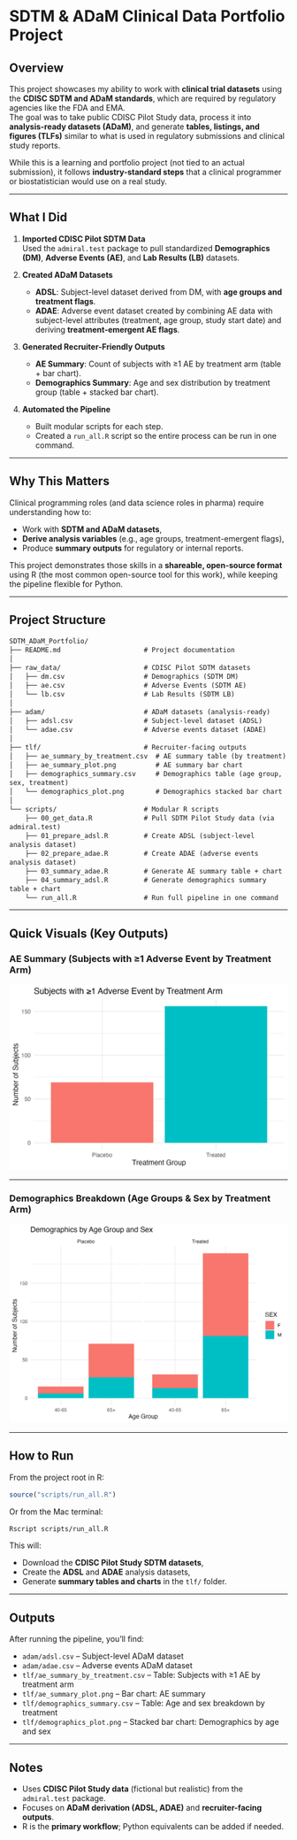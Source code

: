 # SDTM & ADaM Clinical Data Portfolio Project

## Overview
This project showcases my ability to work with **clinical trial datasets** using the **CDISC SDTM and ADaM standards**, which are required by regulatory agencies like the FDA and EMA.  
The goal was to take public CDISC Pilot Study data, process it into **analysis-ready datasets (ADaM)**, and generate **tables, listings, and figures (TLFs)** similar to what is used in regulatory submissions and clinical study reports.

While this is a learning and portfolio project (not tied to an actual submission), it follows **industry-standard steps** that a clinical programmer or biostatistician would use on a real study.

---

## What I Did
1. **Imported CDISC Pilot SDTM Data**  
   Used the `admiral.test` package to pull standardized **Demographics (DM)**, **Adverse Events (AE)**, and **Lab Results (LB)** datasets.

2. **Created ADaM Datasets**
   - **ADSL**: Subject-level dataset derived from DM, with **age groups and treatment flags**.
   - **ADAE**: Adverse event dataset created by combining AE data with subject-level attributes (treatment, age group, study start date) and deriving **treatment-emergent AE flags**.

3. **Generated Recruiter-Friendly Outputs**
   - **AE Summary**: Count of subjects with ≥1 AE by treatment arm (table + bar chart).
   - **Demographics Summary**: Age and sex distribution by treatment group (table + stacked bar chart).

4. **Automated the Pipeline**
   - Built modular scripts for each step.
   - Created a `run_all.R` script so the entire process can be run in one command.

---

## Why This Matters
Clinical programming roles (and data science roles in pharma) require understanding how to:
- Work with **SDTM and ADaM datasets**,
- **Derive analysis variables** (e.g., age groups, treatment-emergent flags),
- Produce **summary outputs** for regulatory or internal reports.

This project demonstrates those skills in a **shareable, open-source format** using R (the most common open-source tool for this work), while keeping the pipeline flexible for Python.

---

## Project Structure
```
SDTM_ADaM_Portfolio/
├── README.md                     # Project documentation
│
├── raw_data/                     # CDISC Pilot SDTM datasets
│   ├── dm.csv                    # Demographics (SDTM DM)
│   ├── ae.csv                    # Adverse Events (SDTM AE)
│   └── lb.csv                    # Lab Results (SDTM LB)
│
├── adam/                         # ADaM datasets (analysis-ready)
│   ├── adsl.csv                  # Subject-level dataset (ADSL)
│   └── adae.csv                  # Adverse events dataset (ADAE)
│
├── tlf/                          # Recruiter-facing outputs
│   ├── ae_summary_by_treatment.csv  # AE summary table (by treatment)
│   ├── ae_summary_plot.png          # AE summary bar chart
│   ├── demographics_summary.csv     # Demographics table (age group, sex, treatment)
│   └── demographics_plot.png        # Demographics stacked bar chart
│
└── scripts/                      # Modular R scripts
    ├── 00_get_data.R             # Pull SDTM Pilot Study data (via admiral.test)
    ├── 01_prepare_adsl.R         # Create ADSL (subject-level analysis dataset)
    ├── 02_prepare_adae.R         # Create ADAE (adverse events analysis dataset)
    ├── 03_summary_adae.R         # Generate AE summary table + chart
    ├── 04_summary_adsl.R         # Generate demographics summary table + chart
    └── run_all.R                 # Run full pipeline in one command
```

---

## Quick Visuals (Key Outputs)

### AE Summary (Subjects with ≥1 Adverse Event by Treatment Arm)
![AE Summary](tlf/ae_summary_plot.png)

---

### Demographics Breakdown (Age Groups & Sex by Treatment Arm)
![Demographics](tlf/demographics_plot.png)


---

## How to Run
From the project root in R:
```r
source("scripts/run_all.R")
```

Or from the Mac terminal:
```bash
Rscript scripts/run_all.R
```

This will:
- Download the **CDISC Pilot Study SDTM datasets**,
- Create the **ADSL** and **ADAE** analysis datasets,
- Generate **summary tables and charts** in the `tlf/` folder.

---

## Outputs
After running the pipeline, you’ll find:
- `adam/adsl.csv` – Subject-level ADaM dataset  
- `adam/adae.csv` – Adverse events ADaM dataset  
- `tlf/ae_summary_by_treatment.csv` – Table: Subjects with ≥1 AE by treatment arm  
- `tlf/ae_summary_plot.png` – Bar chart: AE summary  
- `tlf/demographics_summary.csv` – Table: Age and sex breakdown by treatment  
- `tlf/demographics_plot.png` – Stacked bar chart: Demographics by age and sex  

---

## Notes
- Uses **CDISC Pilot Study data** (fictional but realistic) from the `admiral.test` package.  
- Focuses on **ADaM derivation (ADSL, ADAE)** and **recruiter-facing outputs**.  
- R is the **primary workflow**; Python equivalents can be added if needed.
